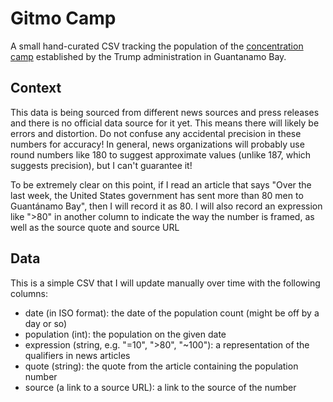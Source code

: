 # Gitmo Camp

A small hand-curated CSV tracking the population of the [concentration
camp](https://en.wikipedia.org/wiki/Concentration_camp) established by the Trump
administration in Guantanamo Bay.

## Context

This data is being sourced from different news sources and press releases and
there is no official data source for it yet. This means there will likely be
errors and distortion. Do not confuse any accidental precision in these numbers for
accuracy! In general, news organizations will probably use round numbers like 180 to 
suggest approximate values (unlike 187, which suggests precision), but I can't guarantee it!

To be extremely clear on this point, if I read an article that says "Over the last 
week, the United States government has sent more than 80 men to Guantánamo Bay",
then I will record it as 80. I will also record an expression like ">80" in another column
to indicate the way the number is framed, as well as the source quote and source URL

## Data
This is a simple CSV that I will update manually over time with the following columns:
- date (in ISO format): the date of the population count (might be off by a day or so)
- population (int): the population on the given date
- expression (string, e.g. "=10", ">80", "~100"): a representation of the qualifiers in news articles
- quote (string): the quote from the article containing the population number
- source (a link to a source URL): a link to the source of the number

